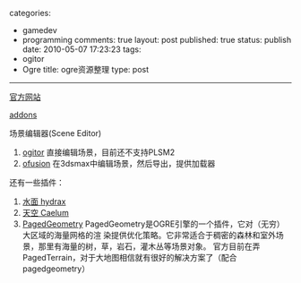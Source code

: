 categories: 
  - gamedev
  - programming
comments: true
layout: post
published: true
status: publish
date: 2010-05-07 17:23:23
tags: 
  - ogitor
  - Ogre
title: ogre资源整理
type: post
---

[官方网站](www.ogre3d.org)

[addons](http://www.ogre3d.org/developers/addons)

场景编辑器(Scene Editor)
1. [ogitor](http://www.ogre3d.org/wiki/index.php/Ogitor) 直接编辑场景，目前还不支持PLSM2
2. [ofusion](http://www.ofusiontechnologies.com/) 在3dsmax中编辑场景，然后导出，提供加载器
	
还有一些插件：
1. [水面 hydrax](www.ogre3d.org/wiki/index.php/Hydrax)
2. [天空 Caelum](http://www.ogre3d.org/wiki/index.php/Caelum)
3. [PagedGeometry](http://www.ogre3d.org/wiki/index.php/PagedGeometry_Engine) PagedGeometry是OGRE引擎的一个插件，它对（无穷）大区域的海量网格的渲 染提供优化策略。它非常适合于稠密的森林和室外场景，那里有海量的树，草，岩石，灌木丛等场景对象。 官方目前在弄PagedTerrain，对于大地图相信就有很好的解决方案了（配合pagedgeometry）
